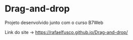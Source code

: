 # Drag-and-drop

Projeto desenvolvido junto com o curso B7Web

Link do site -> https://rafaelfusco.github.io/Drag-and-drop/
